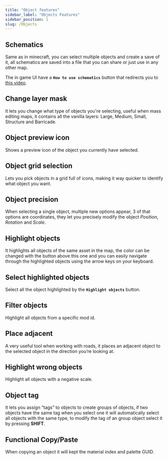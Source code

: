 ```yaml
---
title: "Object features"
sidebar_label: "Objects Features"
sidebar_position: 1
slug: /Objects
---
```


## Schematics

Same as in minecraft, you can select multiple objects and create a save of it, all schematics are saved into a file that you can share or just use in any other map.

The in game UI have a **`How to use schematics`** button that redirects you to [this video](https://www.youtube.com/watch?v=9myiTLl7Eq4).

## Change layer mask

It lets you change what type of objects you're selecting, useful when mass editing maps, it contains all the
vanilla layers: Large, Medium, Small, Structure and Barricade.

## Object preview icon

Shows a preview icon of the object you currently have selected.

## Object grid selection

Lets you pick objects in a grid full of icons, making it way quicker to identify what object you want.

## Object precision

When selecting a single object, multiple new options appear, 3 of that options are coordinates, they let you precisely modify the object _Position_, _Rotation_ and _Scale_.

## Highlight objects

It highlights all objects of the same asset in the map, the color can be changed with the button above this one and you can easily navigate through the highlighted objects using the arrow keys on your keyboard.

## Select highlighted objects

Select all the object highlighted by the **`Highlight objects`** button.

## Filter objects

Highlight all objects from a specific mod id.

## Place adjacent

A very useful tool when working with roads, it places an adjacent object to the selected object in the direction you’re looking at.

## Highlight wrong objects

Highlight all objects with a negative scale.

## Object tag

It lets you assign “tags” to objects to create groups of objects, if two objects have the same tag when you select one it will automatically select all objects with the same type, to modify the tag of an group object select it by pressing **SHIFT**.

## Functional Copy/Paste

When copying an object it will kept the material index and palette GUID.
